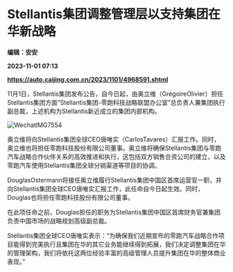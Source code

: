 # Stellantis集团调整管理层以支持集团在华新战略
**编辑：安安**

**2023-11-01 07:13**

**https://auto.caijing.com.cn/2023/1101/4968591.shtml**

11月1日，Stellantis集团发布公告，自今日起，由奥立维（GrégoireOlivier）担任Stellantis集团方面“Stellantis集团-零跑科技战略联盟办公室”总负责人兼集团执行副总裁，上述机构为Stellantis新近成立的集团内部机构。

![WechatIMG7554](https://img2.caijing.com.cn/2023/1101/1698822162306.jpg)

奥立维将向Stellantis集团全球CEO唐唯实（CarlosTavares）汇报工作。同时，奥立维也将担任零跑科技股份有限公司董事。奥立维将确保Stellantis集团与零跑汽车战略合作伙伴关系的高效推进和执行，这包括双方销售合资公司的建立，以及零跑汽车使用Stellantis集团全球分销渠道等项目的协调。

DouglasOstermann将接任奥立维履行Stellantis集团中国区首席运营官一职，并向Stellantis集团全球CEO唐唯实汇报工作，此任命自今日起生效。同时，Douglas也将担任零跑科技股份有限公司董事。

在此项任命之前，Douglas担任的职务为Stellantis集团中国区首席财务官兼集团负责中国市场的战略规划高级副总裁。

Stellantis集团全球CEO唐唯实表示：“为确保我们近期宣布的零跑汽车战略合作项目能得到完美执行且集团在华的其它业务能继续得到拓展，我们决定调整集团在华的管理架构，我们将依托这两位经验丰富的高级管理人员提升集团在华的整体商业表现。”